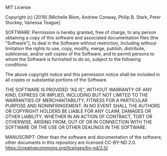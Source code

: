 MIT License

Copyright (c) [2019] [Michelle Blom, Andrew Conway, Philip B. Stark, Peter Stuckey, Vanessa Teague]

SOFTWARE:
Permission is hereby granted, free of charge, to any person obtaining a copy
of this software and associated documentation files (the "Software"), to deal
in the Software without restriction, including without limitation the rights
to use, copy, modify, merge, publish, distribute, sublicense, and/or sell
copies of the Software, and to permit persons to whom the Software is
furnished to do so, subject to the following conditions:

The above copyright notice and this permission notice shall be included in all
copies or substantial portions of the Software.

THE SOFTWARE IS PROVIDED "AS IS", WITHOUT WARRANTY OF ANY KIND, EXPRESS OR
IMPLIED, INCLUDING BUT NOT LIMITED TO THE WARRANTIES OF MERCHANTABILITY,
FITNESS FOR A PARTICULAR PURPOSE AND NONINFRINGEMENT. IN NO EVENT SHALL THE
AUTHORS OR COPYRIGHT HOLDERS BE LIABLE FOR ANY CLAIM, DAMAGES OR OTHER
LIABILITY, WHETHER IN AN ACTION OF CONTRACT, TORT OR OTHERWISE, ARISING FROM,
OUT OF OR IN CONNECTION WITH THE SOFTWARE OR THE USE OR OTHER DEALINGS IN THE
SOFTWARE.

MANUSCRIPT:
Other than the software and documentation of the software, other documents in this repository are licensed CC-BY-ND 2.0.
https://creativecommons.org/licenses/by-nd/2.0/
